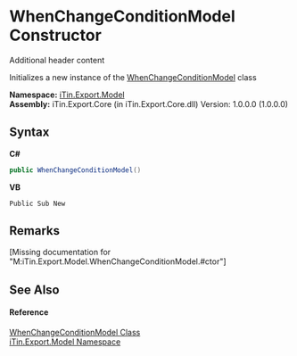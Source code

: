 # WhenChangeConditionModel Constructor 
Additional header content 

Initializes a new instance of the <a href="T_iTin_Export_Model_WhenChangeConditionModel">WhenChangeConditionModel</a> class

**Namespace:**&nbsp;<a href="N_iTin_Export_Model">iTin.Export.Model</a><br />**Assembly:**&nbsp;iTin.Export.Core (in iTin.Export.Core.dll) Version: 1.0.0.0 (1.0.0.0)

## Syntax

**C#**<br />
``` C#
public WhenChangeConditionModel()
```

**VB**<br />
``` VB
Public Sub New
```


## Remarks
\[Missing <remarks> documentation for "M:iTin.Export.Model.WhenChangeConditionModel.#ctor"\]

## See Also


#### Reference
<a href="T_iTin_Export_Model_WhenChangeConditionModel">WhenChangeConditionModel Class</a><br /><a href="N_iTin_Export_Model">iTin.Export.Model Namespace</a><br />